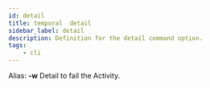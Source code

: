 ```yaml
---
id: detail
title: temporal  detail
sidebar_label: detail
description: Definition for the detail command option.
tags:
	- cli
---
```


Alias: **-w**
Detail to fail the Activity.

